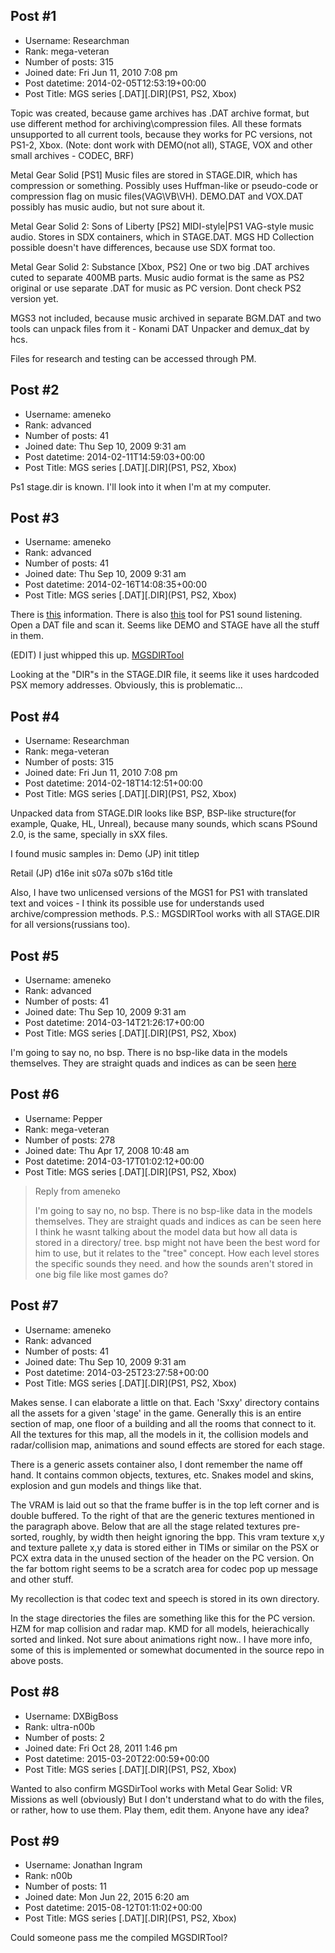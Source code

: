 ## Post #1
- Username: Researchman
- Rank: mega-veteran
- Number of posts: 315
- Joined date: Fri Jun 11, 2010 7:08 pm
- Post datetime: 2014-02-05T12:53:19+00:00
- Post Title: MGS series [.DAT][.DIR](PS1, PS2, Xbox)

Topic was created, because game archives has .DAT archive format, but use different method for archiving\compression files. All these formats unsupported to all current tools, because they works for PC versions, not PS1-2, Xbox. (Note: dont work with DEMO(not all), STAGE, VOX and other small archives - CODEC, BRF)

Metal Gear Solid [PS1]
Music files are stored in STAGE.DIR, which has compression or something. Possibly uses Huffman-like or pseudo-code or compression flag on music files(VAG\VB\VH).
DEMO.DAT and VOX.DAT possibly has music audio, but not sure about it.

Metal Gear Solid 2: Sons of Liberty [PS2]
MIDI-style|PS1 VAG-style music audio. Stores in SDX containers, which in STAGE.DAT.
MGS HD Collection possible doesn't have differences, because use SDX format too.

Metal Gear Solid 2: Substance [Xbox, PS2]
One or two big .DAT archives cuted to separate 400MB parts. Music audio format is the same as PS2 original or use separate .DAT for music as PC version.
Dont check PS2 version yet.

MGS3 not included, because music archived in separate BGM.DAT and two tools can unpack files from it - Konami DAT Unpacker and demux_dat by hcs.

Files for research and testing can be accessed through PM.
## Post #2
- Username: ameneko
- Rank: advanced
- Number of posts: 41
- Joined date: Thu Sep 10, 2009 9:31 am
- Post datetime: 2014-02-11T14:59:03+00:00
- Post Title: MGS series [.DAT][.DIR](PS1, PS2, Xbox)

Ps1 stage.dir is known. I'll look into it when I'm at my computer.
## Post #3
- Username: ameneko
- Rank: advanced
- Number of posts: 41
- Joined date: Thu Sep 10, 2009 9:31 am
- Post datetime: 2014-02-16T14:08:35+00:00
- Post Title: MGS series [.DAT][.DIR](PS1, PS2, Xbox)

There is [this](http://forum.xentax.com/viewtopic.php?f=10&t=5485&start=0) information. There is also [this](http://snailrush.online.fr/) tool for PS1 sound listening. Open a DAT file and scan it. Seems like DEMO and STAGE have all the stuff in them.

(EDIT)
I just whipped this up. [MGSDIRTool](https://github.com/neko68k/MGSDIRTool)

Looking at the "DIR"s in the STAGE.DIR file, it seems like it uses hardcoded PSX memory addresses. Obviously, this is problematic...

[](http://imgur.com/d7Txdiy)
## Post #4
- Username: Researchman
- Rank: mega-veteran
- Number of posts: 315
- Joined date: Fri Jun 11, 2010 7:08 pm
- Post datetime: 2014-02-18T14:12:51+00:00
- Post Title: MGS series [.DAT][.DIR](PS1, PS2, Xbox)

Unpacked data from STAGE.DIR looks like BSP, BSP-like structure(for example, Quake, HL, Unreal), because many sounds, which scans PSound 2.0, is the same, specially in sXX files.

I found music samples in:
Demo (JP)
init
titlep

Retail (JP)
d16e
init
s07a
s07b
s16d
title

Also, I have two unlicensed versions of the MGS1 for PS1 with translated text and voices - I think its possible use for understands used archive/compression methods.
P.S.: MGSDIRTool works with all STAGE.DIR for all versions(russians too).
## Post #5
- Username: ameneko
- Rank: advanced
- Number of posts: 41
- Joined date: Thu Sep 10, 2009 9:31 am
- Post datetime: 2014-03-14T21:26:17+00:00
- Post Title: MGS series [.DAT][.DIR](PS1, PS2, Xbox)

I'm going to say no, no bsp. There is no bsp-like data in the models themselves. They are straight quads and indices as can be seen [here](https://github.com/neko68k/mgsview/blob/master/mgsview/KMD.cpp)
## Post #6
- Username: Pepper
- Rank: mega-veteran
- Number of posts: 278
- Joined date: Thu Apr 17, 2008 10:48 am
- Post datetime: 2014-03-17T01:02:12+00:00
- Post Title: MGS series [.DAT][.DIR](PS1, PS2, Xbox)

> Reply from ameneko
>
> I'm going to say no, no bsp. There is no bsp-like data in the models themselves. They are straight quads and indices as can be seen here
I think he wasnt talking about the model data but how all data is stored in a directory/ tree. bsp might not have been the best word for him to use, but it relates to the "tree" concept. How each level stores the specific sounds they need. and how the sounds aren't stored in one big file like most games do?
## Post #7
- Username: ameneko
- Rank: advanced
- Number of posts: 41
- Joined date: Thu Sep 10, 2009 9:31 am
- Post datetime: 2014-03-25T23:27:58+00:00
- Post Title: MGS series [.DAT][.DIR](PS1, PS2, Xbox)

Makes sense. I can elaborate a little on that. Each 'Sxxy' directory contains all the assets for a given 'stage' in the game. Generally this is an entire section of map, one floor of a building and all the rooms that connect to it. All the textures for this map, all the models in it, the collision models and radar/collision map, animations and sound effects are stored for each stage. 

There is a generic assets container also, I dont remember the name off hand. It contains common objects, textures, etc. Snakes model and skins, explosion and gun models and things like that.

The VRAM is laid out so that the frame buffer is in the top left corner and is double buffered. To the right of that are the generic textures mentioned in the paragraph above. Below that are all the stage related textures pre-sorted, roughly, by width then height ignoring the bpp. This vram texture x,y and texture pallete x,y data is stored either in TIMs or similar on the PSX or PCX extra data in the unused section of the header on the PC version. On the far bottom right seems to be a scratch area for codec pop up message and other stuff.

My recollection is that codec text and speech is stored in its own directory.

In the stage directories the files are something like this for the PC version. HZM for map collision and radar map. KMD for all models, heierachically sorted and linked. Not sure about animations right now.. I have more info, some of this is implemented or somewhat documented in the source repo in above posts.
## Post #8
- Username: DXBigBoss
- Rank: ultra-n00b
- Number of posts: 2
- Joined date: Fri Oct 28, 2011 1:46 pm
- Post datetime: 2015-03-20T22:00:59+00:00
- Post Title: MGS series [.DAT][.DIR](PS1, PS2, Xbox)

Wanted to also confirm MGSDirTool works with Metal Gear Solid: VR Missions as well (obviously)
But I don't understand what to do with the files, or rather, how to use them. Play them, edit them. Anyone have any idea?
## Post #9
- Username: Jonathan Ingram
- Rank: n00b
- Number of posts: 11
- Joined date: Mon Jun 22, 2015 6:20 am
- Post datetime: 2015-08-12T01:11:02+00:00
- Post Title: MGS series [.DAT][.DIR](PS1, PS2, Xbox)

Could someone pass me the compiled MGSDIRTool?
